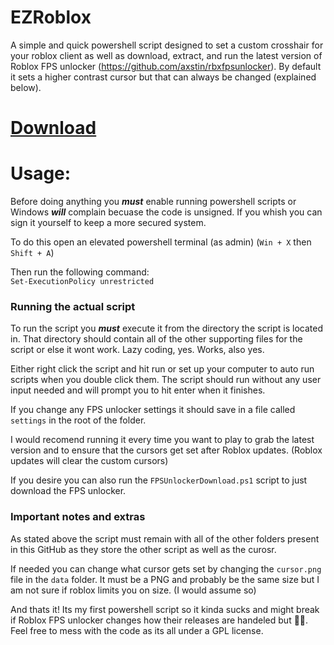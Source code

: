 # EZRoblox

A simple and quick powershell script designed to set a custom crosshair for your roblox client as well as download, extract, and run the latest version of Roblox FPS unlocker (https://github.com/axstin/rbxfpsunlocker).
By default it sets a higher contrast cursor but that can always be changed (explained below).

# [Download](https://github.com/Chacos5/EZRoblox/archive/refs/heads/main.zip)

# Usage:
Before doing anything you ***must*** enable running powershell scripts or Windows ***will*** complain becuase the code is unsigned. If you whish you can sign it yourself to keep a more secured system.

To do this open an elevated powershell terminal (as admin)  (`Win + X` then `Shift + A`)

Then run the following command:<br>
`Set-ExecutionPolicy unrestricted`

### Running the actual script
To run the script you ***must*** execute it from the directory the script is located in. That directory should contain all of the other supporting files for the script or else it wont work. Lazy coding, yes. Works, also yes.

Either right click the script and hit run or set up your computer to auto run scripts when you double click them. The script should run without any user input needed and will prompt you to hit enter when it finishes.

If you change any FPS unlocker settings it should save in a file called `settings` in the root of the folder.

I would recomend running it every time you want to play to grab the latest version and to ensure that the cursors get set after Roblox updates. (Roblox updates will clear the custom cursors)

If you desire you can also run the `FPSUnlockerDownload.ps1` script to just download the FPS unlocker.

### Important notes and extras
As stated above the script must remain with all of the other folders present in this GitHub as they store the other script as well as the curosr.

If needed you can change what cursor gets set by changing the `cursor.png` file in the `data` folder. It must be a PNG and probably be the same size but I am not sure if roblox limits you on size. (I would assume so)

And thats it! Its my first powershell script so it kinda sucks and might break if Roblox FPS unlocker changes how their releases are handeled but 🤷‍♂️. Feel free to mess with the code as its all under a GPL license.

